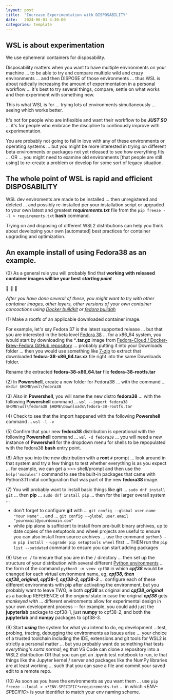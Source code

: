 ```yaml
---
layout: post
title:  "Increase Experimentation with DISPOSABILITY"
date:   2024-06-01 4:30:00
categories: template
---
```



## WSL is about experimentation

We use ephemeral containers for disposability.

Disposability matters when you want to have multiple environments on your machine ... to be able to try and compare multiple wild and crazy environments ... and then DISPOSE of those environments ... thus WSL is about radically increasing the amount of experimentation in a personal workflow ... it's best to try several things, compare, settle on what works and then experiment with something new.

This is what WSL is for ... trying lots of environments simultaneously ... seeing which works better.  

It's not for people who are inflexible and want their workflow to be ***JUST SO*** ... it's for people who embrace the discipline to continously improve with experimentation.

You are probably not going to fall in love with any of these environments or operating systems ... but you might be more interested in *trying on* different beta environments or packages not yet released to see how everything fits ... OR ... you might need to examine old environments [that people are still using] to re-create a problem or develop for some sort of legacy situation.

## The whole point of WSL is rapid and efficient DISPOSABILITY 

WSL dev enviroments are made to be installed ... then unregistered and deleted ... and possibly re-installed per your installation script or upgraded to your own latest and greatest ***requirements.txt*** file from the `pip freeze --l > requirements.txt` **bash** command. 

Trying on and disposing of different WSL2 distributions can help you think about developing your own [automated] best practices for container upgrading and optimization.

## An example install of using Fedora38 as an example.

(0) As a general rule you will probably find that **working with released container images will be your best** ***starting point***

:rotating_light: :rotating_light: :rotating_light: 

*After you have done several of these, you might want to try with other container images, other layers, other versions of your own container concoctions using [Docker buildkit](https://docs.docker.com/build/buildkit/) or [fedora buildah](https://docs.fedoraproject.org/en-US/iot/buildah/)*

(1) Make a rootfs of an applicable downloaded container image.

For example, let's say Fedora 37 is the latest supported release ... but that you are interested in the beta level [Fedora 38](https://docs.fedoraproject.org/en-US/releases/f38/) ... for a x86_64 system, you would start by downloading the ***.tar.gz** image from [Fedora-Cloud / Docker-Brew-Fedora GitHub repository](https://github.com/fedora-cloud/docker-brew-fedora/blob/38/x86_64/fedora-38-x86_64.tar.xz) ... probably putting it into your Downloads folder ... then you would use something like [7-zip](https://www.7-zip.org/download.html) to extract that downloaded **fedora-38-x86_64.tar.xz** file right into the same Downloads folder.

Rename the extracted **fedora-38-x86_64.tar** file **fedora-38-rootfs.tar** 

(2) In **Powershell**, create a new folder for Fedora38 ... with the command ... `mkdir $HOME\wsl\fedora38`

(3) Also in **Powershell**, you will name the new distro **fedora38** ... with the following **Powershell** command ... `wsl --import fedora38 $HOME\wsl\fedora38 $HOME\Downloads\fedora-38-rootfs.tar`

(4) Check to see that the import happened with the following **Powershell** command ... `wsl -l -v`

(5) Confirm that your new **fedora38** distribution is operational with the following **Powershell** command ... `wsl -d fedora38` ... you will need a new instance of **Powershell** for the dropdown menu for shells to be repopulated with the fedora38 **bash** entry point.

(6) After you into the new distribution with a **root** `#` prompt ... look around in that system and try a few things to test whether everything is as you expect ... for example, we can get a >>> shell/prompt and then use the `help('modules')` command to see the built-in packages that came with Python3.11 inital configuration that was part of the new **fedora38** image.

(7) You will probably want to install basic things like **git** ... `sudo dnf install git` ... then **pip** ... `sudo dnf install pip` ... then for the larger overall system ...

* don't forget to configure **git** with ... `git config --global user.name "Your Name"` ... and ... `git config --global user.email "youremail@yourdomain.com"`
* while pip alone is sufficient to install from pre-built binary archives, up to date copies of the setuptools and wheel projects are useful to ensure you can also install from source archives ... use the command `python3 -m pip install --upgrade pip setuptools wheel` first ... THEN run the `pip list --outdated` command to ensure you can start adding packages 

(8) Use `cd /` to ensure that you are in the `/` directory ... then set up the structure of your distribution with several different [Python environments](0_7_PythonVirtualEnvironmentsPIP.md) ... the form of the command `python3 -m venv cpf38` in which ***cpf38*** would be changed for each virtual environment name, eg, ***cpf38, then cpf38_original, cpf38-1, cpf38-2, cpf38-3***  ... configure each of these different environments with pip after activating the environment, but you probably want to leave TWO, ie both ***cpf38*** as original and ***cpf38_original*** as a backup REFERENCE of the *original* state in case the original ***cpf38*** gets *monkeyed with* ... different environments allow for experimental design in your own development process -- for example, you could add just the **jupyterlab** package to cpf38-1, just **numpy** to cpf38-2, and both the **jupyterlab** and **numpy** packages to cpf38-3.

(9) Start ***using*** the system for what you intend to do, eg development ...test, probing, tracing, debugging the environments as issues arise ... your choice of a trusted toolchain including the IDE, extensions and git tools for WSL2 is strictly a personal matter ... but you probably want do something that tests *everything's sorta normal*, eg that VS Code can clone a repository into a WSL2 distribution OR that you can get an .ipynb test notebook to run, ie that things like the Jupyter kernel / server and packages like the NumPy libraries are at least working ... such that you can save a file and commit your saved edit to a remote repo.

(10) As soon as you have the environments as you want them ... use `pip freeze --local > <*ENV-SPECIFIC*>requirements.txt` ... in which <*ENV-SPECIFIC*> is your identifier to match your env naming scheme.